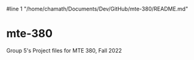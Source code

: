 #line 1 "/home/chamath/Documents/Dev/GitHub/mte-380/README.md"
# mte-380
Group 5's Project files for MTE 380, Fall 2022
